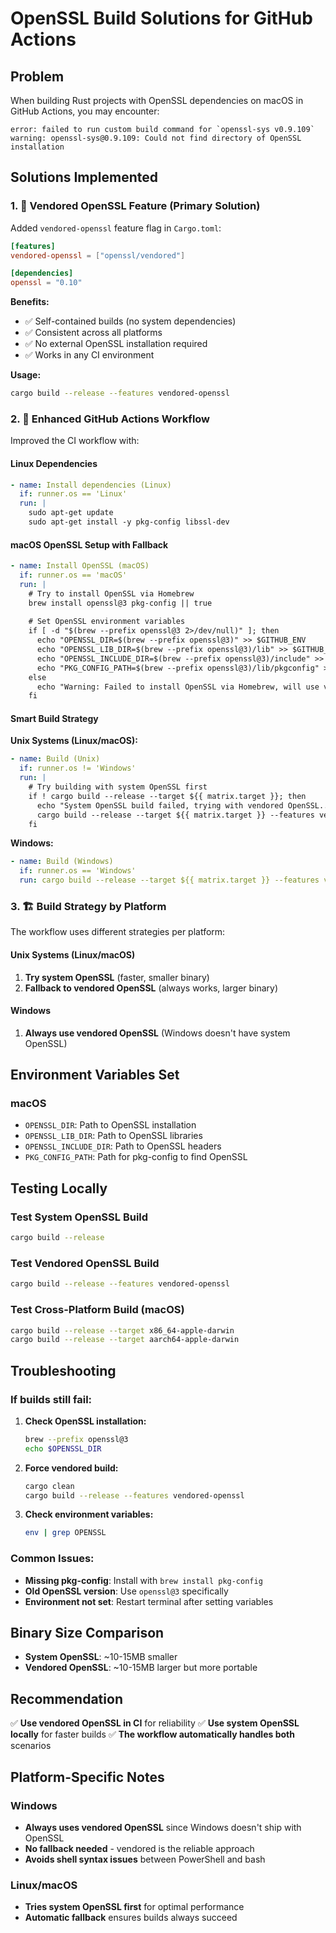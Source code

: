 # OpenSSL Build Solutions for GitHub Actions

## Problem
When building Rust projects with OpenSSL dependencies on macOS in GitHub Actions, you may encounter:
```
error: failed to run custom build command for `openssl-sys v0.9.109`
warning: openssl-sys@0.9.109: Could not find directory of OpenSSL installation
```

## Solutions Implemented

### 1. 🎯 **Vendored OpenSSL Feature** (Primary Solution)
Added `vendored-openssl` feature flag in `Cargo.toml`:
```toml
[features]
vendored-openssl = ["openssl/vendored"]

[dependencies]
openssl = "0.10"
```

**Benefits:**
- ✅ Self-contained builds (no system dependencies)
- ✅ Consistent across all platforms
- ✅ No external OpenSSL installation required
- ✅ Works in any CI environment

**Usage:**
```bash
cargo build --release --features vendored-openssl
```

### 2. 🔧 **Enhanced GitHub Actions Workflow**
Improved the CI workflow with:

#### Linux Dependencies
```yaml
- name: Install dependencies (Linux)
  if: runner.os == 'Linux'
  run: |
    sudo apt-get update
    sudo apt-get install -y pkg-config libssl-dev
```

#### macOS OpenSSL Setup with Fallback
```yaml
- name: Install OpenSSL (macOS)
  if: runner.os == 'macOS'
  run: |
    # Try to install OpenSSL via Homebrew
    brew install openssl@3 pkg-config || true
    
    # Set OpenSSL environment variables
    if [ -d "$(brew --prefix openssl@3 2>/dev/null)" ]; then
      echo "OPENSSL_DIR=$(brew --prefix openssl@3)" >> $GITHUB_ENV
      echo "OPENSSL_LIB_DIR=$(brew --prefix openssl@3)/lib" >> $GITHUB_ENV
      echo "OPENSSL_INCLUDE_DIR=$(brew --prefix openssl@3)/include" >> $GITHUB_ENV
      echo "PKG_CONFIG_PATH=$(brew --prefix openssl@3)/lib/pkgconfig" >> $GITHUB_ENV
    else
      echo "Warning: Failed to install OpenSSL via Homebrew, will use vendored OpenSSL"
    fi
```

#### Smart Build Strategy
**Unix Systems (Linux/macOS):**
```yaml
- name: Build (Unix)
  if: runner.os != 'Windows'
  run: |
    # Try building with system OpenSSL first
    if ! cargo build --release --target ${{ matrix.target }}; then
      echo "System OpenSSL build failed, trying with vendored OpenSSL..."
      cargo build --release --target ${{ matrix.target }} --features vendored-openssl
    fi
```

**Windows:**
```yaml
- name: Build (Windows)
  if: runner.os == 'Windows'
  run: cargo build --release --target ${{ matrix.target }} --features vendored-openssl
```

### 3. 🏗️ **Build Strategy by Platform**
The workflow uses different strategies per platform:

#### Unix Systems (Linux/macOS)
1. **Try system OpenSSL** (faster, smaller binary)
2. **Fallback to vendored OpenSSL** (always works, larger binary)

#### Windows
1. **Always use vendored OpenSSL** (Windows doesn't have system OpenSSL)

## Environment Variables Set

### macOS
- `OPENSSL_DIR`: Path to OpenSSL installation
- `OPENSSL_LIB_DIR`: Path to OpenSSL libraries
- `OPENSSL_INCLUDE_DIR`: Path to OpenSSL headers
- `PKG_CONFIG_PATH`: Path for pkg-config to find OpenSSL

## Testing Locally

### Test System OpenSSL Build
```bash
cargo build --release
```

### Test Vendored OpenSSL Build
```bash
cargo build --release --features vendored-openssl
```

### Test Cross-Platform Build (macOS)
```bash
cargo build --release --target x86_64-apple-darwin
cargo build --release --target aarch64-apple-darwin
```

## Troubleshooting

### If builds still fail:
1. **Check OpenSSL installation:**
   ```bash
   brew --prefix openssl@3
   echo $OPENSSL_DIR
   ```

2. **Force vendored build:**
   ```bash
   cargo clean
   cargo build --release --features vendored-openssl
   ```

3. **Check environment variables:**
   ```bash
   env | grep OPENSSL
   ```

### Common Issues:
- **Missing pkg-config**: Install with `brew install pkg-config`
- **Old OpenSSL version**: Use `openssl@3` specifically
- **Environment not set**: Restart terminal after setting variables

## Binary Size Comparison
- **System OpenSSL**: ~10-15MB smaller
- **Vendored OpenSSL**: ~10-15MB larger but more portable

## Recommendation
✅ **Use vendored OpenSSL in CI** for reliability
✅ **Use system OpenSSL locally** for faster builds
✅ **The workflow automatically handles both** scenarios 

## Platform-Specific Notes

### Windows
- **Always uses vendored OpenSSL** since Windows doesn't ship with OpenSSL
- **No fallback needed** - vendored is the reliable approach
- **Avoids shell syntax issues** between PowerShell and bash

### Linux/macOS  
- **Tries system OpenSSL first** for optimal performance
- **Automatic fallback** ensures builds always succeed 